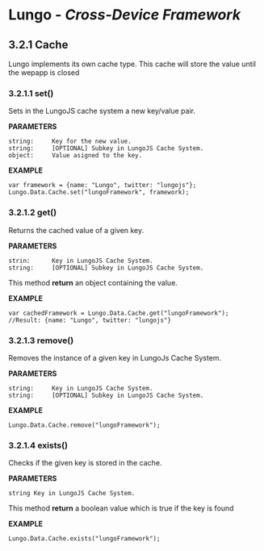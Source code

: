 Lungo - *Cross-Device Framework*
================================

## 3.2.1 Cache
Lungo implements its own cache type. This cache will store the value until the wepapp is closed


### 3.2.1.1 set()
Sets in the LungoJS cache system a new key/value pair. 

**PARAMETERS**

```
string:		Key for the new value.
string:		[OPTIONAL] Subkey in LungoJS Cache System.
object:		Value asigned to the key.
```

**EXAMPLE**

```
var framework = {name: "Lungo", twitter: "lungojs"};
Lungo.Data.Cache.set("lungoFramework", framework);
```


### 3.2.1.2 get()
Returns the cached value of a given key. 

**PARAMETERS**

```
strin:		Key in LungoJS Cache System.
string:		[OPTIONAL] Subkey in LungoJS Cache System.
```
This method **return** an object containing the value.

**EXAMPLE**

```
var cachedFramework = Lungo.Data.Cache.get("lungoFramework");
//Result: {name: "Lungo", twitter: "lungojs"}
```


### 3.2.1.3 remove()
Removes the instance of a given key in LungoJs Cache System. 

**PARAMETERS**

```
string:		Key in LungoJS Cache System.
string:		[OPTIONAL] Subkey in LungoJS Cache System.
```

**EXAMPLE**

```
Lungo.Data.Cache.remove("lungoFramework");
```


### 3.2.1.4 exists()
Checks if the given key is stored in the cache.

**PARAMETERS**

```
string Key in LungoJS Cache System.
```
This method **return** a boolean value which is true if the key is found

**EXAMPLE**

```
Lungo.Data.Cache.exists("lungoFramework");
```